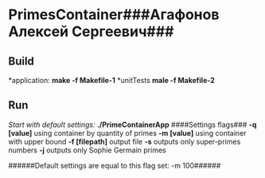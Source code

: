 # PrimesContainer###Агафонов Алексей Сергеевич###
## Build
  *application:
  **make -f Makefile-1** 
  *unitTests
  **male -f Makefile-2**
## Run
   *Start with default settings:*
    **./PrimeContainerApp** 
    ####Settings flags###
   **-q [value]** using container by quantity of primes
   **-m [value]** using container with upper bound
   **-f [filepath]** output file
   **-s** outputs only super-primes numbers
   **-j** outputs only Sophie Germain primes
   
   ######Default settings are equal to this flag set:  -m 100######
  
